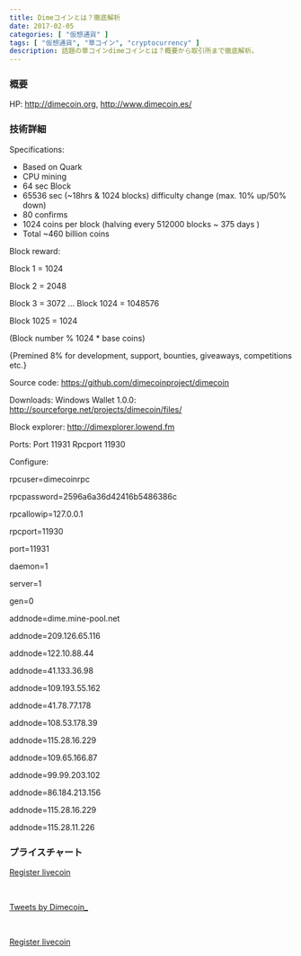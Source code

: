 ```yaml
---
title: Dimeコインとは？徹底解析
date: 2017-02-05
categories: [ "仮想通貨" ]
tags: [ "仮想通貨", "草コイン", "cryptocurrency" ]
description: 話題の草コインdimeコインとは？概要から取引所まで徹底解析。
---
```


### 概要

HP: http://dimecoin.org, http://www.dimecoin.es/


### 技術詳細


Specifications:

- Based on Quark
- CPU mining
- 64 sec Block
- 65536 sec (~18hrs & 1024 blocks) difficulty change (max. 10% up/50% down)
- 80 confirms
- 1024 coins per block  (halving every 512000 blocks ~ 375 days )
- Total ~460 billion coins

Block reward:

Block 1 = 1024

Block 2 = 2048

Block 3 = 3072
...
Block 1024 = 1048576

Block 1025 = 1024

(Block number % 1024 * base coins)

{Premined 8% for development, support, bounties, giveaways, competitions etc.}

Source code: https://github.com/dimecoinproject/dimecoin

Downloads: Windows Wallet 1.0.0: http://sourceforge.net/projects/dimecoin/files/

Block explorer: http://dimexplorer.lowend.fm

Ports:
Port 11931
Rpcport 11930

Configure:

rpcuser=dimecoinrpc

rpcpassword=2596a6a36d42416b5486386c

rpcallowip=127.0.0.1

rpcport=11930

port=11931

daemon=1

server=1

gen=0

addnode=dime.mine-pool.net

addnode=209.126.65.116

addnode=122.10.88.44

addnode=41.133.36.98

addnode=109.193.55.162

addnode=41.78.77.178

addnode=108.53.178.39

addnode=115.28.16.229

addnode=109.65.166.87

addnode=99.99.203.102

addnode=86.184.213.156

addnode=115.28.16.229

addnode=115.28.11.226

### プライスチャート

<script type="text/javascript" src="https://files.coinmarketcap.com/static/widget/currency.js"></script><div class="coinmarketcap-currency-widget" data-currency="dimecoin" data-base="JPY" data-secondary="BTC" data-ticker="true" data-rank="true" data-marketcap="true" data-volume="true" data-stats="JPY" data-statsticker="true"></div>



<a href="https://goo.gl/vGGnnF" class="button big">Register livecoin</a>

</br>


<a class="twitter-timeline" data-width="50%" data-height="315" href="https://twitter.com/Dimecoin_?ref_src=twsrc%5Etfw">Tweets by Dimecoin_</a> <script async src="https://platform.twitter.com/widgets.js" charset="utf-8"></script>


</br>


<a href="https://goo.gl/vGGnnF" class="button big">Register livecoin</a>


